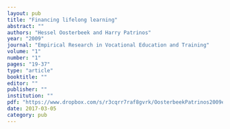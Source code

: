 ```yaml
---
layout: pub
title: "Financing lifelong learning"
abstract: ""
authors: "Hessel Oosterbeek and Harry Patrinos"
year: "2009"
journal: "Empirical Research in Vocational Education and Training"
volume: "1"
number: "1"
pages: "19-37"
type: "article"
booktitle: ""
editor: ""
publisher: ""
institution: ""
pdf: "https://www.dropbox.com/s/r3cqrr7raf8gvrk/OosterbeekPatrinos2009ervet.pdf?dl=0"
date: 2017-03-05
category: pub
---
```

